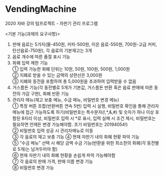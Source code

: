 # VendingMachine
2020 자바 강의 텀프로젝트 - 자판기 관리 프로그램<br/>

<기본 기능(과제의 요구사항)><br/>
 1) 판매 음료는 5가지(물-450원, 커피-500원, 이온 음료-550원, 700원-고급 커피, 탄산음료-750원), 각 음료의 기본재고는 3개<br/>
 2) 음료 개수에 따른 품절 표시 기능<br/>
 3) 화폐 입력 제한 기능<br/>
  ① 입력 가능한 화폐 단위는 10원, 50원, 100원, 500원, 1,000원<br/>
  ② 지폐로 받을 수 있는 금액의 상한선은 3,000원<br/>
  ③ 지폐와 동전을 포함하여 총 5,000원을 초과하여 입력받을 수 없음<br/>
 4) 거스름돈 기능(각 동전별로 5개가 기본값, 거스름돈 반환 혹은 음료 판매에 따른 동전의 가감 구현), 화폐 반환 기능<br/>
 5) 관리자 메뉴(재고 보충 메뉴, 수금 메뉴, 비밀번호 변경 메뉴)<br/>
  ① 특정 버튼 조합(반환버튼 연속 5번) 입력 시 실행, 비밀번호 확인을 통해 관리자 메뉴에 접근 가능하도록 하기(비밀번호는 특수문자(!,*,&,#) 및 숫자가 하나 이상 포함된 8자리 이상, 비밀번호 입력 시 *로 표시, 입력 실패 시 조건 제시, 비밀번호는 필요하면 언제든 변경 가능해야함. 초기 비밀번호는 20194054!)<br/>
  ② 비밀번호 입력 성공 시 관리자메뉴로 이동<br/>
  ③ 각 음료의 재고 보충 기능  ④ 현재 자판기 내의 화폐 현황 파악 기능<br/>
  ⑤ “수금 메뉴” 선택 시 해당 금액 수금 기능(반환을 위한 최소한의 화폐(각 동전별로 5개)는 남겨두어야 함)<br/>
  ⑥ 현재 자판기 내의 화폐 현황을 손쉽게 파악 가능해야함<br/>
  ⑦ 각 음료의 판매 가격, 판매 이름 변경 기능<br/>
  ⑧ 비밀번호 변경 가능
